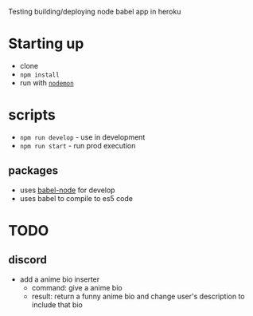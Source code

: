 Testing building/deploying node babel app in heroku


# Starting up
- clone
- `npm install`
- run with [`nodemon`](https://github.com/remy/nodemon)


# scripts
- `npm run develop` - use in development
- `npm run start` - run prod execution

## packages
- uses [babel-node](https://babeljs.io/docs/en/next/babel-node.html) for develop
- uses babel to compile to es5 code


# TODO

## discord
  - add a anime bio inserter
    - command: give <user> a anime bio
    - result: return a funny anime bio and change user's description to include that bio
